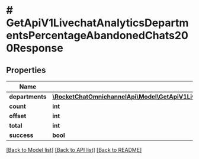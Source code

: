# # GetApiV1LivechatAnalyticsDepartmentsPercentageAbandonedChats200Response

## Properties

Name | Type | Description | Notes
------------ | ------------- | ------------- | -------------
**departments** | [**\RocketChatOmnichannelApi\Model\GetApiV1LivechatAnalyticsDepartmentsPercentageAbandonedChats200ResponseDepartmentsInner[]**](GetApiV1LivechatAnalyticsDepartmentsPercentageAbandonedChats200ResponseDepartmentsInner.md) |  | [optional]
**count** | **int** |  | [optional]
**offset** | **int** |  | [optional]
**total** | **int** |  | [optional]
**success** | **bool** |  | [optional]

[[Back to Model list]](../../README.md#models) [[Back to API list]](../../README.md#endpoints) [[Back to README]](../../README.md)
